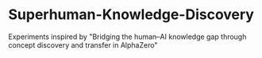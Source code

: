 # Superhuman-Knowledge-Discovery
Experiments inspired by "Bridging the human–AI knowledge gap through concept discovery and transfer in AlphaZero"

